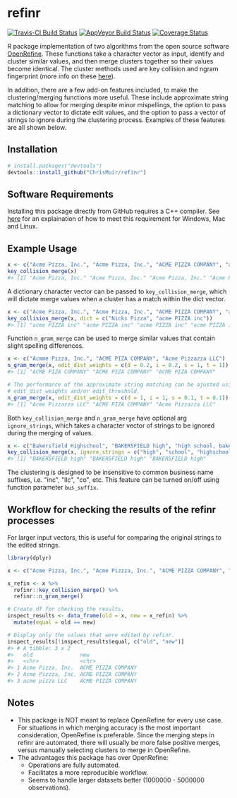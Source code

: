 refinr
========

[![Travis-CI Build Status](https://travis-ci.org/ChrisMuir/refinr.svg?branch=master)](https://travis-ci.org/ChrisMuir/refinr)
[![AppVeyor Build Status](https://ci.appveyor.com/api/projects/status/github/ChrisMuir/refinr?branch=master&svg=true)](https://ci.appveyor.com/project/ChrisMuir/refinr)
[![Coverage Status](https://img.shields.io/codecov/c/github/ChrisMuir/refinr/master.svg)](https://codecov.io/gh/ChrisMuir/refinr)


R package implementation of two algorithms from the open source software [OpenRefine](http://openrefine.org/). These functions take a character vector as input, identify and cluster similar values, and then merge clusters together so their values become identical. The cluster methods used are key collision and ngram fingerprint (more info on these [here](https://github.com/OpenRefine/OpenRefine/wiki/Clustering-In-Depth)).

In addition, there are a few add-on features included, to make the clustering/merging functions more useful. These include approximate string matching to allow for merging despite minor mispellings, the option to pass a dictionary vector to dictate edit values, and the option to pass a vector of strings to ignore during the clustering process. Examples of these features are all shown below.

Installation
------------

``` r
# install.packages("devtools")
devtools::install_github("ChrisMuir/refinr")
```

Software Requirements
---------------------
Installing this package directly from GitHub requires a C++ compiler. See [here](https://support.rstudio.com/hc/en-us/articles/200486498-Package-Development-Prerequisites) for an explaination of how to meet this requirement for Windows, Mac and Linux.

Example Usage
-------------

```r
x <- c("Acme Pizza, Inc.", "Acme Pizza, Inc.", "ACME PIZZA COMPANY", "acme pizza LLC")
key_collision_merge(x)
#> [1] "Acme Pizza, Inc." "Acme Pizza, Inc." "Acme Pizza, Inc." "Acme Pizza, Inc."
```

A dictionary character vector can be passed to `key_collision_merge`, which will dictate merge values when a cluster has a match within the dict vector.
```r
x <- c("Acme Pizza, Inc.", "Acme Pizza, Inc.", "ACME PIZZA COMPANY", "acme pizza LLC")
key_collision_merge(x, dict = c("Nicks Pizza", "acme PIZZA inc"))
#> [1] "acme PIZZA inc" "acme PIZZA inc" "acme PIZZA inc" "acme PIZZA inc"
```

Function `n_gram_merge` can be used to merge similar values that contain slight spelling differences.
```r
x <- c("Acmme Pizza, Inc.", "ACME PIZA COMPANY", "Acme Pizzazza LLC")
n_gram_merge(x, edit_dist_weights = c(d = 0.2, i = 0.2, s = 1, t = 1))
#> [1] "ACME PIZA COMPANY" "ACME PIZA COMPANY" "ACME PIZA COMPANY"

# The performance of the approximate string matching can be ajusted using parameters 
# edit_dist_weights and/or edit_threshold.
n_gram_merge(x, edit_dist_weights = c(d = 1, i = 1, s = 0.1, t = 0.1))
#> [1] "Acme Pizzazza LLC" "ACME PIZA COMPANY" "Acme Pizzazza LLC"
```

Both `key_collision_merge` and `n_gram_merge` have optional arg `ignore_strings`, which takes a character vector of strings to be ignored during the merging of values.
```r
x <- c("Bakersfield Highschool", "BAKERSFIELD high", "high school, bakersfield")
key_collision_merge(x, ignore_strings = c("high", "school", "highschool"))
#> [1] "BAKERSFIELD high" "BAKERSFIELD high" "BAKERSFIELD high"
```

The clustering is designed to be insensitive to common business name suffixes, i.e. "inc", "llc", "co", etc. This feature can be turned on/off using function parameter `bus_suffix`.

Workflow for checking the results of the refinr processes
---------------------------------------------------------

For larger input vectors, this is useful for comparing the original strings to the edited strings.

```r
library(dplyr)

x <- c("Acme Pizza, Inc.", "Acme Pizzza, Inc.", "ACME PIZZA COMPANY", "acme pizza LLC")

x_refin <- x %>%
  refinr::key_collision_merge() %>%
  refinr::n_gram_merge()

# Create df for checking the results.
inspect_results <- data_frame(old = x, new = x_refin) %>% 
  mutate(equal = old == new)

# Display only the values that were edited by refinr.
inspect_results[!inspect_results$equal, c("old", "new")]
#> # A tibble: 3 x 2
#>   old               new               
#>   <chr>             <chr>             
#> 1 Acme Pizza, Inc.  ACME PIZZA COMPANY
#> 2 Acme Pizzza, Inc. ACME PIZZA COMPANY
#> 3 acme pizza LLC    ACME PIZZA COMPANY
```

Notes
-----

- This package is NOT meant to replace OpenRefine for every use case. For situations in which merging accuracy is the most important consideration, OpenRefine is preferable. Since the merging steps in refinr are automated, there will usually be more false positive merges, versus manually selecting clusters to merge in OpenRefine.
- The advantages this package has over OpenRefine: 
  * Operations are fully automated.
  * Facilitates a more reproducible workflow.
  * Seems to handle larger datasets better (1000000 - 5000000 observations).
